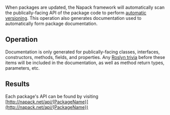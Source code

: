 When packages are updated, the Napack framework will automatically scan the publically-facing API of the package code to perform [automatic versioning](./Versioning.md). This operation also generates documentation used to automatically form package documentation.

Operation
---------
Documentation is only generated for publically-facing classes, interfaces, constructors, methods, fields, and properties. Any [Roslyn trivia](https://github.com/dotnet/roslyn/wiki/Roslyn%20Overview) before these items will be included in the documentation, as well as method return types, parameters, etc. 

Results
-------
Each package's API can be found by visiting [http://napack.net/api/{PackageName}](http://napack.net/api/{PackageName})
